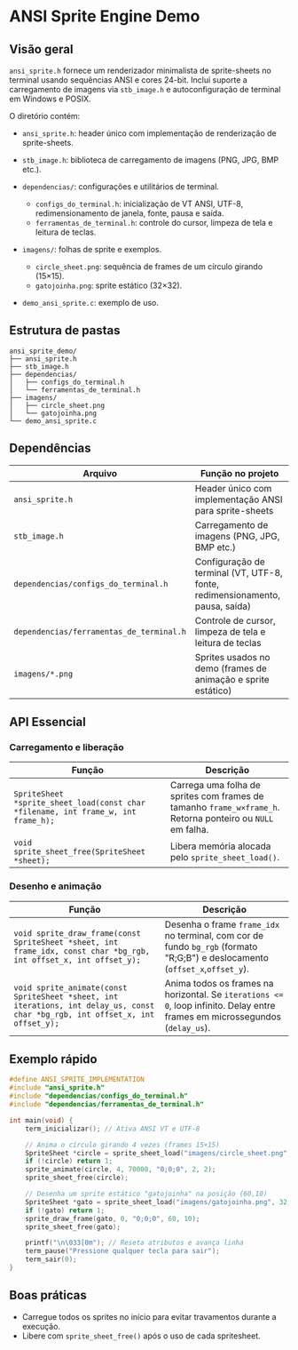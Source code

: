 # ANSI Sprite Engine Demo

## Visão geral

`ansi_sprite.h` fornece um renderizador minimalista de sprite-sheets no terminal usando sequências ANSI e cores 24-bit. Inclui suporte a carregamento de imagens via `stb_image.h` e autoconfiguração de terminal em Windows e POSIX.

O diretório contém:

* `ansi_sprite.h`: header único com implementação de renderização de sprite-sheets.
* `stb_image.h`: biblioteca de carregamento de imagens (PNG, JPG, BMP etc.).
* `dependencias/`: configurações e utilitários de terminal.

  * `configs_do_terminal.h`: inicialização de VT ANSI, UTF-8, redimensionamento de janela, fonte, pausa e saída.
  * `ferramentas_de_terminal.h`: controle do cursor, limpeza de tela e leitura de teclas.
* `imagens/`: folhas de sprite e exemplos.

  * `circle_sheet.png`: sequência de frames de um círculo girando (15×15).
  * `gatojoinha.png`: sprite estático (32×32).
* `demo_ansi_sprite.c`: exemplo de uso.

## Estrutura de pastas

```text
ansi_sprite_demo/
├── ansi_sprite.h
├── stb_image.h
├── dependencias/
│   ├── configs_do_terminal.h
│   └── ferramentas_de_terminal.h
├── imagens/
│   ├── circle_sheet.png
│   └── gatojoinha.png
└── demo_ansi_sprite.c
```

## Dependências

| Arquivo                                  | Função no projeto                                                            |
| ---------------------------------------- | ---------------------------------------------------------------------------- |
| `ansi_sprite.h`                          | Header único com implementação ANSI para sprite-sheets                       |
| `stb_image.h`                            | Carregamento de imagens (PNG, JPG, BMP etc.)                                 |
| `dependencias/configs_do_terminal.h`     | Configuração de terminal (VT, UTF-8, fonte, redimensionamento, pausa, saída) |
| `dependencias/ferramentas_de_terminal.h` | Controle de cursor, limpeza de tela e leitura de teclas                      |
| `imagens/*.png`                          | Sprites usados no demo (frames de animação e sprite estático)                |

## API Essencial

### Carregamento e liberação

| Função                                                                            | Descrição                                                                                                  |
| --------------------------------------------------------------------------------- | ---------------------------------------------------------------------------------------------------------- |
| `SpriteSheet *sprite_sheet_load(const char *filename, int frame_w, int frame_h);` | Carrega uma folha de sprites com frames de tamanho `frame_w×frame_h`. Retorna ponteiro ou `NULL` em falha. |
| `void sprite_sheet_free(SpriteSheet *sheet);`                                     | Libera memória alocada pelo `sprite_sheet_load()`.                                                         |

### Desenho e animação

| Função                                                                                                                         | Descrição                                                                                                                    |
| ------------------------------------------------------------------------------------------------------------------------------ | ---------------------------------------------------------------------------------------------------------------------------- |
| `void sprite_draw_frame(const SpriteSheet *sheet, int frame_idx, const char *bg_rgb, int offset_x, int offset_y);`             | Desenha o frame `frame_idx` no terminal, com cor de fundo `bg_rgb` (formato "R;G;B") e deslocamento (`offset_x`,`offset_y`). |
| `void sprite_animate(const SpriteSheet *sheet, int iterations, int delay_us, const char *bg_rgb, int offset_x, int offset_y);` | Anima todos os frames na horizontal. Se `iterations <= 0`, loop infinito. Delay entre frames em microssegundos (`delay_us`). |

## Exemplo rápido

```c
#define ANSI_SPRITE_IMPLEMENTATION
#include "ansi_sprite.h"
#include "dependencias/configs_do_terminal.h"
#include "dependencias/ferramentas_de_terminal.h"

int main(void) {
    term_inicializar(); // Ativa ANSI VT e UTF-8

    // Anima o círculo girando 4 vezes (frames 15×15)
    SpriteSheet *circle = sprite_sheet_load("imagens/circle_sheet.png", 15, 15);
    if (!circle) return 1;
    sprite_animate(circle, 4, 70000, "0;0;0", 2, 2);
    sprite_sheet_free(circle);

    // Desenha um sprite estático "gatojoinha" na posição (60,10)
    SpriteSheet *gato = sprite_sheet_load("imagens/gatojoinha.png", 32, 32);
    if (!gato) return 1;
    sprite_draw_frame(gato, 0, "0;0;0", 60, 10);
    sprite_sheet_free(gato);

    printf("\n\033[0m"); // Reseta atributos e avança linha
    term_pause("Pressione qualquer tecla para sair");
    term_sair(0);
}
```

## Boas práticas

* Carregue todos os sprites no início para evitar travamentos durante a execução.
* Libere com `sprite_sheet_free()` após o uso de cada spritesheet.
